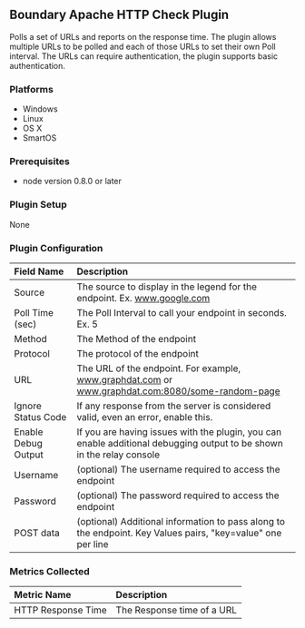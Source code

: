 Boundary Apache HTTP Check Plugin
---------------------------------

Polls a set of URLs and reports on the response time. The plugin allows multiple URLs to be polled and each of those URLs to set their own Poll interval.  The URLs can require authentication, the plugin supports basic authentication.

### Platforms
- Windows
- Linux
- OS X
- SmartOS

### Prerequisites
- node version 0.8.0 or later

### Plugin Setup
None

### Plugin Configuration
|Field Name         |Description                                                                                                          |
|:------------------|:--------------------------------------------------------------------------------------------------------------------|
|Source             |The source to display in the legend for the endpoint. Ex. www.google.com                                             |
|Poll Time (sec)    |The Poll Interval to call your endpoint in seconds. Ex. 5                                                            |
|Method             |The Method of the endpoint                                                                                           |
|Protocol           |The protocol of the endpoint                                                                                         |
|URL                |The URL of the endpoint.  For example, www.graphdat.com or www.graphdat.com:8080/some-random-page                    |
|Ignore Status Code |If any response from the server is considered valid, even an error, enable this.                                     |
|Enable Debug Output|If you are having issues with the plugin, you can enable additional debugging output to be shown in the relay console|
|Username           |(optional) The username required to access the endpoint                                                              |
|Password           |(optional) The password required to access the endpoint                                                              |
|POST data          |(optional) Additional information to pass along to the endpoint. Key Values pairs, "key=value" one per line          |

### Metrics Collected

|Metric Name       |Description               |
|:-----------------|:-------------------------|
|HTTP Response Time|The Response time of a URL|


